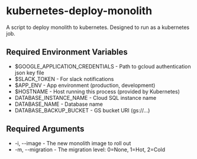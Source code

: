 # kubernetes-deploy-monolith
A script to deploy monolith to kubernetes. Designed to run as a kubernetes job.

## Required Environment Variables
* $GOOGLE_APPLICATION_CREDENTIALS - Path to gcloud authentication json key file
* $SLACK_TOKEN - For slack notifications
* $APP_ENV - App environment (production, development)
* $HOSTNAME - Host running this process (provided by Kubernetes)
* DATABASE_INSTANCE_NAME - Cloud SQL instance name
* DATABASE_NAME - Database name
* DATABASE_BACKUP_BUCKET - GS bucket URI (gs://...)

## Required Arguments
* -i, --image - The new monolith image to roll out
* -m, --migration - The migration level: 0=None, 1=Hot, 2=Cold
